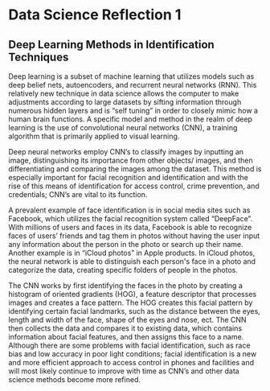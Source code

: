 # Data Science Reflection 1

## Deep Learning Methods in Identification Techniques
Deep learning is a subset of machine learning that utilizes models such as deep belief nets, autoencoders, and recurrent neural networks (RNN). This relatively new technique in data science allows the computer to make adjustments according to large datasets by sifting information through numerous hidden layers and is “self tuning” in order to closely mimic how a human brain functions. A specific model and method in the realm of deep learning is the use of convolutional neural networks (CNN), a training algorithm that is primarily applied to visual learning. 

Deep neural networks employ CNN’s to classify images by inputting an image, distinguishing its importance from other objects/ images, and then differentiating and comparing the images among the dataset. This method is especially important for facial recognition and identification and with the rise of this means of identification for access control, crime prevention, and credentials; CNN’s are vital to its function. 

A prevalent example of face identification is in social media sites such as Facebook, which utilizes the facial recognition system called “DeepFace”. With millions of users and faces in its data, Facebook is able to recognize faces of users’ friends and tag them in photos without having the user input any information about the person in the photo or search up their name. Another example is in “iCloud photos” in Apple products. In iCloud photos, the neural network is able to distinguish each person's face in a photo and categorize the data, creating specific folders of people in the photos.  

The CNN works by first identifying the faces in the photo by creating a histogram of oriented gradients (HOG), a feature descriptor that processes images and creates a face pattern. The HOG creates this facial pattern by identifying certain facial landmarks, such as the distance between the eyes, length and width of the face, shape of the eyes and nose, ect. The CNN then collects the data and compares it to existing data, which contains information about facial features, and then assigns this face to a name. Although there are some problems with facial identification, such as race bias and low accuracy in poor light conditions; facial identification is a new and more efficient approach to access control in phones and facilities and will most likely continue to improve with time as CNN’s and other data science methods become more refined. 
